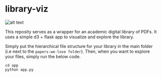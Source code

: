 # library-viz
![alt text](https://raw.githubusercontent.com/zivepstein/library-viz/app/screenshot.png)

This reposity serves as a wrapper for an academic digital library of PDFs. It uses a simple d3 + flask app to visualize and explore the library.

Simply put the hierarchical file structure for your library in the main folder (i.e next to the `papers-we-love folder`). Then, when you want to explore
your files, simply run the below code. 

```
cd app
python app.py
```
